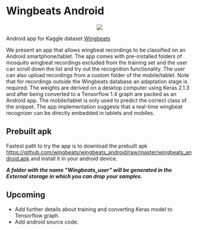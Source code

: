 # Wingbeats Android

<p align="center"> <img src="https://github.com/wingbeats/wingbeats_pi/blob/master/wingbeats.png"></p>

Android app for Kaggle dataset [Wingbeats](https://www.kaggle.com/potamitis/wingbeats) 

We present an app that allows wingbeat recordings to be classified on an Android smartphone/tablet. The app comes with pre-installed folders of mosquito wingbeat recordings excluded from the training set and the user can scroll down the list and try out the recognition functionality. The user can also upload recordings from a custom folder of the mobile/tablet. Note that for recordings outside the Wingbeats database an adaptation stage is required. The weights are derived on a desktop computer using Keras 2.1.3 and after being converted to a Tensorflow 1.4 graph are packed as an Android app. The mobile/tablet is only used to predict the correct class of the snippet. The app implementation suggests that a real-time wingbeat recognizer can be directly embedded in tablets and mobiles.

## Prebuilt apk
Fastest path to try the app is to download the prebuilt apk https://github.com/wingbeats/wingbeats_android/raw/master/wingbeats_android.apk and install it in your android device. 

**_A folder with the name "Wingbeats_user" will be generated in the External storage in which you can drop your samples._**

## Upcoming
* Add further details about training and converting Keras model to Tensorflow graph.
* Add android source code.
